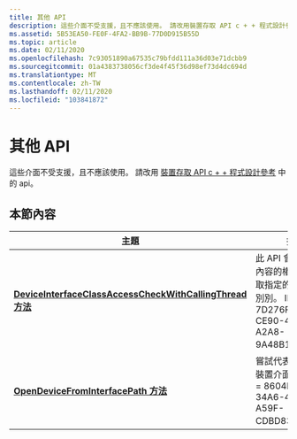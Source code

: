```yaml
---
title: 其他 API
description: 這些介面不受支援，且不應該使用。 請改用裝置存取 API c + + 程式設計參考中的 Api。
ms.assetid: 5B53EA50-FE0F-4FA2-BB9B-77D0D915B55D
ms.topic: article
ms.date: 02/11/2020
ms.openlocfilehash: 7c93051890a67535c79bfdd111a36d03e71dcbb9
ms.sourcegitcommit: 01a4383738056cf3de4f45f36d98ef73d4dc694d
ms.translationtype: MT
ms.contentlocale: zh-TW
ms.lasthandoff: 02/11/2020
ms.locfileid: "103841872"
---
```

# <a name="other-apis"></a>其他 API

這些介面不受支援，且不應該使用。 請改用 [裝置存取 API c + + 程式設計參考](device-access-api-c---programming-reference.md) 中的 api。

## <a name="in-this-section"></a>本節內容

| 主題 | 描述 |
|---|---|
| [**DeviceInterfaceClassAccessCheckWithCallingThread 方法**](ideviceaccesspolicycheck-deviceinterfaceclassaccesscheckwithcallingthread.md)<br/> | 此 API 會判斷目前內容的權杖是否可存取指定的裝置介面類別別。 IID = 7D276FF2-CE90-4275-A2A8-9A48B10D3E0B。<br/> |
| [**OpenDeviceFromInterfacePath 方法**](idevicebroker-opendevicefrominterfacepath.md)<br/> | 嘗試代表用戶端開啟裝置介面實例。 IID = 8604b268-34A6-4b1A-A59F-CDBD8379FD98。<br/> |
